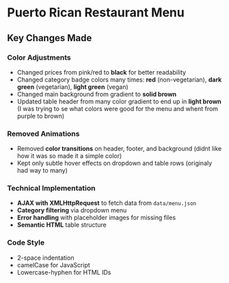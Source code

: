 # Puerto Rican Restaurant Menu

## Key Changes Made

### Color Adjustments
- Changed prices from pink/red to **black** for better readability
- Changed category badge colors many times: **red** (non-vegetarian), **dark green** (vegetarian), **light green** (vegan)
- Changed main background from gradient to **solid brown**
- Updated table header from many color gradient to end up in **light brown** (I was trying to se what colors were good for the menu and whent from purple to brown)

### Removed Animations
- Removed **color transitions** on header, footer, and background (didnt like how it was so made it a simple color)
- Kept only subtle hover effects on dropdown and table rows (originaly had way to many)

### Technical Implementation
- **AJAX with XMLHttpRequest** to fetch data from `data/menu.json`
- **Category filtering** via dropdown menu
- **Error handling** with placeholder images for missing files
- **Semantic HTML** table structure

### Code Style
- 2-space indentation
- camelCase for JavaScript
- Lowercase-hyphen for HTML IDs
